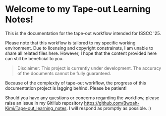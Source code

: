 # Welcome to my Tape-out Learning Notes!

This is the documentation for the tape-out workflow intended for ISSCC '25.

Please note that this workflow is tailored to my specific working environment.
Due to licensing and copyright constrainsts, I am unable to share all related files here. However, I hope that the content provided here can still be beneficial to you.

> Disclaimer: This project is currently under development. The accuracy of the documents cannot be fully guaranteed.

Because of the complexity of tape-out workflow, the progress of this documentation project is lagging behind. Please be patient!

Should you have any questions or concerns regarding the workflow, please raise an issue in my GitHub repository <https://github.com/Bwoah-Kimi/Tape-out_learning_notes>. I will respond as promptly as possible. :)
